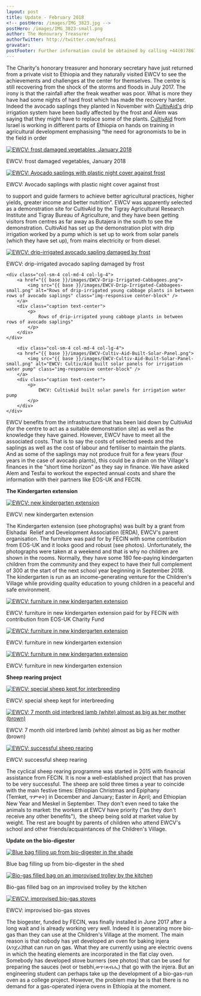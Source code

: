 ```yaml
---
layout: post
title: Update - February 2018
<!-- postHero: /images/IMG_3823.jpg -->
postHero: /images/IMG_3823-small.png
author: The Honourary Treasurer
authorTwitter: http://twitter.com/eafrasi
gravatar: 
postFooter: Further information could be obtained by calling +44(0)7867 727445 or at <a href="mailto:eosukcharityfund@gmail.com">eosukcharityfund@gmail.com</a>
---
```


The Charity's honorary treasurer and honorary secretary have just returned from a private visit to Ethiopia and they naturally visited EWCV to see the achievements and challenges at the center for themselves. The centre is still recovering from the shock of the storms and floods in July 2017. The irony is that the rainfall after the freak weather was poor. What is more they have had some nights of hard frost which has made the recovery harder. Indeed the avocado saplings they planted in November with <a href="http://www.cultivaid.org">CultivAid's</a> drip irrigation system have been badly affected by the frost and Alem was saying that they might have to replace some of the plants. <a href="http://www.cultiveaid.org">CultivAid</a> from Israel is working in different parts of Ethiopia on hands on training in agricultural development emphasising “the need for agronomists to be in the field in order 

<div class="row bordered tiny">
	<div class="col-sm-6 col-md-6 col-lg-6">
		<a href="{{ base }}/images/EWCV-Frost-Damaged-Vegies.png">
		  <img src="{{ base }}/images/EWCV-Frost-Damaged-Vegies-small.png" alt="EWCV: frost damaged vegetables, January 2018" class="img-responsive center-block" />
	  </a>
		<div class="caption text-center">
			<p>EWCV: frost damaged vegetables, January 2018</p>
		</div>
	</div>
	<div class="col-sm-6 col-md-6 col-lg-6">
	  <a href="{{ base }}/images/EWCV-Avocado-Saplings-In-Plastic-Hoods.png">
		  <img src="{{ base }}/images/EWCV-Avocado-Saplings-In-Plastic-Hoods-small.png" alt="EWCV: Avocado saplings with plastic night cover against frost" class="img-responsive center-block" />
		</a>
		<div class="caption text-center">
			<p>EWCV: Avocado saplings with plastic night cover against frost</p>
		</div>
	</div>
</div>

to support and guide farmers to achieve better agricultural practices, higher yields, greater income and better nutrition”. EWCV was apparently selected as a demonstration site for CultivAid by the Tigray Agricultural Research Institute and Tigray Bureau of Agriculture, and they have been getting visitors from centres as far away as Butajera in the south to see the demonstration. CultivAid has set up the demonstration plot with drip irrigation worked by a pump which is set up to work from solar panels (which they have set up), from mains electricity or from diesel. 

<div class="row bordered tiny">
	<div class="col-sm-4 col-md-4 col-lg-4">
		<a href="{{ base }}/images/EWCV-Frost-Damaged-Avocados.png">
			<img src="{{ base }}/images/EWCV-Frost-Damaged-Avocados-small.png" alt="EWCV: drip-irrigated avocado sapling damaged by frost" class="img-responsive center-block" />
		</a>
		<div class="caption text-center">
			<p>
				EWCV: drip-irrigated avocado sapling damaged by frost
			</p>
		</div>
	</div>

	<div class="col-sm-4 col-md-4 col-lg-4">
		<a href="{{ base }}/images/EWCV-Drip-Irrigated-Cabbagees.png">
			<img src="{{ base }}/images/EWCV-Drip-Irrigated-Cabbagees-small.png" alt="Rows of drip-irrigated young cabbage plants in between rows of avocado saplings" class="img-responsive center-block" />
		</a>
		<div class="caption text-center">
			<p>
				Rows of drip-irrigated young cabbage plants in between rows of avocado saplings"
			</p>
		</div>
	</div>

		<div class="col-sm-4 col-md-4 col-lg-4">
		<a href="{{ base }}/images/EWCV-Cultiv-Aid-Built-Solar-Panel.png">
			<img src="{{ base }}/images/EWCV-Cultiv-Aid-Built-Solar-Panel-small.png" alt="EWCV: Cultiv/Aid built solar panels for irrigation water pump" class="img-responsive center-block" />
		</a>
		<div class="caption text-center">
			<p>
				EWCV: CultivAid built solar panels for irrigation water pump
			</p>
		</div>
	</div>
</div>

EWCV benefits from the infrastructure that has been laid down by CultivAid (for the centre to act as a suitable demonstration site) as well as the knowledge they have gained. However, EWCV have to meet all the associated costs. That is to say the costs of selected seeds and the saplings as well as the cost of labour and fertiliser to maintain the plants. And as some of the saplings may not produce fruit for a few years (four years in the case of avocado plants), this could be a drain on the Village's finances in the “short time horizon” as they say in finance. We have asked Alem and Tesfai to workout the expected annual costs and share the information with their partners like EOS-UK and FECIN.

**The Kindergarten extension**

<div class="bordered pull-left tiny">
	<a href="{{ base }}/images/IMG_3823.png">
	  <img src="{{ base }}/images/IMG_3823-small.png" alt="EWCV: new kindergarten extension"
	  class="img-responsive center-block" />
  </a>
	<div class="caption text-center">
		<p>
			EWCV: new kindergarten extension
		</p>
	</div>
</div>

The Kindergarten extension (see photographs) was built by a grant from Elshadai  Relief and Development Association (ERDA), EWCV's parent organisation. The furniture was paid for by FECIN with some contribution from EOS-UK and it looks good and robust (see photos). Unfortunately, the photographs were taken at a weekend and that is why no children are shown in the rooms. Normally, they have some 180 fee-paying kindergarten children from the community and they expect to have their full complement of 300 at the start of the next school year beginning in September 2018. The kindergarten is run as an income-generating venture for the Children's Village while providing quality education to young children in a peaceful and safe environment.

<div class="row bordered tiny">
	<div class="col-sm-4 col-md-4 col-lg-4">
		<a href="{{ base }}/images/EWCV-New-KG-Extension.png">
			<img src="{{ base }}/images/EWCV-New-KG-Extension-small.png" alt="EWCV: furniture in new kindergarten extension" class="img-responsive center-block" />
		</a>
		<div class="caption text-center">
			<p>
				EWCV: furniture in new kindergarten extension paid for by FECIN with contribution from EOS-UK Charity Fund
			</p>
		</div>
	</div>
	<div class="col-sm-4 col-md-4 col-lg-4">
		<a href="{{ base }}/images/EWCV-New-KG-Furniture-1.png">
			<img src="{{ base }}/images/EWCV-New-KG-Furniture-1-small.png" alt="EWCV: furniture in new kindergarten extension" class="img-responsive center-block" />
		</a>
		<div class="caption text-center">
			<p>
				EWCV: furniture in new kindergarten extension
			</p>
		</div>
	</div>
	<div class="col-sm-4 col-md-4 col-lg-4">
		<a href="{{ base }}/images/EWCV-New-KG-Furniture.png">
			<img src="{{ base }}/images/EWCV-New-KG-Furniture-small.png" alt="EWCV: furniture in new kindergarten extension" class="img-responsive center-block" />
		</a>
		<div class="caption text-center">
			<p>
				EWCV: furniture in new kindergarten extension
			</p>
		</div>
	</div>
</div>

**Sheep rearing project**

<div class="row bordered tiny">
	<div class="col-sm-4 col-md-4 col-lg-4">
	  <a href="{{ base }}/images/EWCV-Sheep-IMG_3787.png">
	    <img src="{{ base }}/images/EWCV-Sheep-IMG_3787-small.png" alt="EWCV: special sheep kept for interbreeding" class="img-responsive center-block" />
    </a>
	  <div class="caption text-center">
		  <p>
			  EWCV: special sheep kept for interbreeding
		  </p>
	  </div>
	</div>
	<div class="col-sm-4 col-md-4 col-lg-4">
	  <a href="{{ base }}/images/EOS-UK-Sheep-IMG_E3788.png">
	    <img src="{{ base }}/images/EOS-UK-Sheep-IMG_E3788-small.png" alt="EWCV: 7 month old interbred lamb (white) almost as big as her mother (brown)" class="img-responsive center-block" />
    </a>
	  <div class="caption text-center">
		  <p>
			  EWCV: 7 month old interbred lamb (white) almost as big as her mother (brown)
		  </p>
	  </div>
	</div>
	<div class="col-sm-4 col-md-4 col-lg-4">
	  <a href="{{ base }}/images/EWCV-Sheep.png">
	    <img src="{{ base }}/images/EWCV-Sheep-small.png" alt="EWCV: successful sheep rearing" class="img-responsive center-block" />
    </a>
	  <div class="caption text-center">
		  <p>
			  EWCV: successful sheep rearing
		  </p>
	  </div>
	</div>
</div>

The cyclical sheep rearing programme was started in 2015 with financial assistance from FECIN. It is now a well-established project that has proven to be very successful. The sheep are sold three times a year to coincide with the main festive times: Ethiopian Christmas and Epiphany (Temket, ጥምቀት) in December and January; Easter in April; and Ethiopian New Year and Meskel in September. They don't even need to take the animals to market: the workers at EWCV have priority ("as they don't receive any other benefits"),  the sheep being sold at market value by weight. The rest are bought by parents of children who attend EWCV's school and other friends/acquaintances of the Children's Village.

**Update on the bio-digester**

<div class="row bordered tiny">
	<div class="col-sm-4 col-md-4 col-lg-4">
		<a href="{{ base }}/images/EWCV-Blue-Bag-Filling-Up-From-Bio-Digester.png">
			<img src="{{ base }}/images/EWCV-Blue-Bag-Filling-Up-From-Bio-Digester-small.png" alt="Blue bag filling up from bio-digester in the shade" class="img-responsive center-block" />
		</a>
		<div class="caption text-center">
			<p>
				Blue bag filling up from bio-digester in the shed
			</p>
		</div>
	</div>
	<div class="col-sm-4 col-md-4 col-lg-4">
		<a href="{{ base }}/images/EWCV-Bio-Gas-Filled-Bag-On-Trolley.png">
			<img src="{{ base }}/images/EWCV-Bio-Gas-Filled-Bag-On-Trolley-small.png" alt="Bio-gas filled bag on an improvised trolley by the kitchen" class="img-responsive center-block" />
		</a>
		<div class="caption text-center">
			<p>
				Bio-gas filled bag on an improvised trolley by the kitchen
			</p>
		</div>
	</div>
	<div class="col-sm-4 col-md-4 col-lg-4">
		<a href="{{ base }}/images/EWCV-Improvised-Bio-Gas-Stoves.png">
			<img src="{{ base }}/images/EWCV-Improvised-Bio-Gas-Stoves-small.png" alt="EWCV: improvised bio-gas stoves" class="img-responsive center-block" />
		</a>
		<div class="caption text-center">
			<p>
				EWCV: improvised bio-gas stoves
			</p>
		</div>
	</div>
</div>

The biogester, funded by FECIN, was finally installed in June 2017 after a long wait and is already working very well. Indeed it is generating more bio-gas than they can use at the Children's Village at the moment. The main reason is that nobody has yet developed an oven for baking injera (እንጀራ)that can run on gas. What they are currently using are electric ovens in which the heating elements are incorporated in the flat clay oven. Somebody has developed stove burners (see photos) that can be used for preparing the sauces (wot or tsebhi,ወጥ፣ጸብሒ) that go with the injera. But an engineering student can perhaps take up the development of a bio-gas-run oven as a college project. However, the problem may be is that there is no demand for a gas-operated injera ovens in Ethiopia at the moment.

